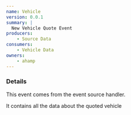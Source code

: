 ```yaml
---
name: Vehicle
version: 0.0.1
summary: |
  New Vehicle Quote Event 
producers:
    - Source Data
consumers:
    - Vehicle Data
owners:
    - ahamp
---
```



### Details

This event comes from the event source handler.

It contains all the data about the quoted vehicle


<NodeGraph title="Consumer / Producer Diagram" />

<Schema />